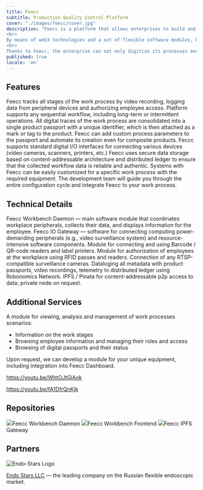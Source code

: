 ```yaml
---
title: Feecc
subtitle: Production Quality Control Platform
cover: "./images/feecc/cover.jpg" 
description: "Feecc is a platform that allows enterprises to build and customize their own quality control systems for products or services to suit their needs. 
<br>
By means of web3 technologies and a set of flexible software modules, Feecc enables auditing the employees' access to the workplace and mining all data about work processes. The information is stored in an immutable and secure storage with simple access for the QC department. 
<br>
Thanks to Feecc, the enterprise can not only digitize its processes and get rid of annoying bureaucracy and lawsuits, but also attract the attention of new consumers to the product, increasing trust in it."
published: true
locale: 'en'
---
```


## Features 

<ma-section title="Clear employee-product linkage">
Feecc tracks all stages of the work process by video recording, logging data from peripheral devices and authorizing employee access. Platform supports any sequential workflow, including long-term or intermittent operations.
</ma-section>

<ma-section title="Digital product passport">
All digital traces of the work process are consolidated into a single product passport with a unique identifier, which is then attached as a mark or tag to the product. Feecc can add custom process parameters to the passport and automate its creation even for composite products.
</ma-section>

<ma-section title="Various peripherals">
Feccc supports standard digital I/O interfaces for connecting various devices (video cameras, scanners, printers, etc.) 
</ma-section>

<ma-section title="Secured by distributed techs">
Feecc uses secure data storage based on content-addressable architecture and distributed ledger to ensure that the collected workflow data is reliable and authentic. 
</ma-section>

<ma-section title="Flexibility & dev support">
Systems with Feecc can be easily customized for a specific work process with the required equipment. The development team will guide you through the entire configuration cycle and integrate Feecc to your work process.
</ma-section>

## Technical Details 

<g-image src="./images/feecc/cover.jpg"/>

<ma-section title="Employee workplace software">
Feecc Workbench Daemon — main software module that coordinates workplace peripherals, collects their data, and displays information for the employee.
</ma-section>

<ma-section title="Gateway for intensive components">
Feecc IO Gateway — software for connecting computing power-demanding peripherals (e.g., video surveillance system) and resource-intensive software components.
</ma-section>

<ma-section title="Support for product labeling">
Module for connecting and using Barcode / QR-code readers and label printers.
</ma-section>

<ma-section title="System for employee authorization">
Module for authorization of employees at the workplace using RFID passes and readers.
</ma-section>

<ma-section title="Video surveillance service">
Connection of any RTSP-compatible surveillance cameras.
</ma-section>

<ma-section title="Protected process logging">
Dataloging all metadata with product passports, video recordings, telemetry to distributed ledger using Robonomics Network.
</ma-section>

<ma-section title="Data storage">
IPFS / Pinata for content-addressable p2p access to data; private node on request. 
</ma-section>

## Additional Services

<ma-section title="Feecc Dashboard">

A module for viewing, analysis and management of work processes scenarios:

* Information on the work stages 
* Browsing employee information and managing their roles and access
* Browsing of digital passports and their status

</ma-section>

<ma-section title="Non-standard equipment support">
Upon request, we can develop a module for your unique equipment, including integration into Feecc Dashboard.
</ma-section>

https://youtu.be/WhtOJtGjAok

https://youtu.be/fA1DfrQnKjk

## Repositories

<ma-line>
    <ma-button href="https://github.com/feecc/workbench-daemon"><img src="./images/shared/GitHub.png"/><span>Feecc Workbench Daemon</span></ma-button>
    <ma-button href="https://github.com/feecc/workbench-frontend"><img src="./images/shared/GitHub.png"/><span>Feecc Workbench Frontend</span></ma-button>
    <ma-button href="https://github.com/feecc/ipfs-gateway"><img src="./images/shared/GitHub.png"/><span>Feecc IPFS Gateway</span></ma-button>
</ma-line>

## Partners 

<ma-line>

![Endo-Stars Logo](./images/feecc/endostars.png)

[Endo Stars LLC](http://endo-stars.ru/en/) — the leading company on the Russian flexible endoscopic market.

</ma-line>

